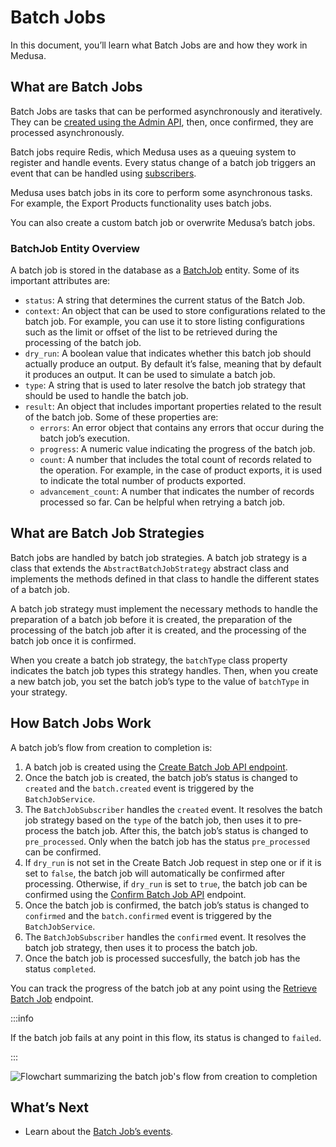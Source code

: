 # Batch Jobs

In this document, you’ll learn what Batch Jobs are and how they work in Medusa.

## What are Batch Jobs

Batch Jobs are tasks that can be performed asynchronously and iteratively. They can be [created using the Admin API](https://docs.medusajs.com/api/admin/#tag/Batch-Job/operation/PostBatchJobs), then, once confirmed, they are processed asynchronously.

Batch jobs require Redis, which Medusa uses as a queuing system to register and handle events. Every status change of a batch job triggers an event that can be handled using [subscribers](../subscribers/overview.md).

Medusa uses batch jobs in its core to perform some asynchronous tasks. For example, the Export Products functionality uses batch jobs.

You can also create a custom batch job or overwrite Medusa’s batch jobs.

### BatchJob Entity Overview

A batch job is stored in the database as a [BatchJob](https://docs.medusajs.com/references/entities/classes/BatchJob) entity. Some of its important attributes are:

- `status`: A string that determines the current status of the Batch Job.
- `context`: An object that can be used to store configurations related to the batch job. For example, you can use it to store listing configurations such as the limit or offset of the list to be retrieved during the processing of the batch job.
- `dry_run`: A boolean value that indicates whether this batch job should actually produce an output. By default it’s false, meaning that by default it produces an output. It can be used to simulate a batch job.
- `type`: A string that is used to later resolve the batch job strategy that should be used to handle the batch job.
- `result`: An object that includes important properties related to the result of the batch job. Some of these properties are:
  - `errors`: An error object that contains any errors that occur during the batch job’s execution.
  - `progress`: A numeric value indicating the progress of the batch job.
  - `count`: A number that includes the total count of records related to the operation. For example, in the case of product exports, it is used to indicate the total number of products exported.
  - `advancement_count`: A number that indicates the number of records processed so far. Can be helpful when retrying a batch job.

## What are Batch Job Strategies

Batch jobs are handled by batch job strategies. A batch job strategy is a class that extends the `AbstractBatchJobStrategy` abstract class and implements the methods defined in that class to handle the different states of a batch job.

A batch job strategy must implement the necessary methods to handle the preparation of a batch job before it is created, the preparation of the processing of the batch job after it is created, and the processing of the batch job once it is confirmed.

When you create a batch job strategy, the `batchType` class property indicates the batch job types this strategy handles. Then, when you create a new batch job, you set the batch job’s type to the value of `batchType` in your strategy.

## How Batch Jobs Work

A batch job’s flow from creation to completion is:

1. A batch job is created using the [Create Batch Job API endpoint](https://docs.medusajs.com/api/admin/#tag/Batch-Job/operation/PostBatchJobs).
2. Once the batch job is created, the batch job’s status is changed to `created` and the `batch.created` event is triggered by the `BatchJobService`.
3. The `BatchJobSubscriber` handles the `created` event. It resolves the batch job strategy based on the `type` of the batch job, then uses it to pre-process the batch job. After this, the batch job’s status is changed to `pre_processed`. Only when the batch job has the status `pre_processed` can be confirmed.
4. If `dry_run` is not set in the Create Batch Job request in step one or if it is set to `false`, the batch job will automatically be confirmed after processing. Otherwise, if `dry_run` is set to `true`, the batch job can be confirmed using the [Confirm Batch Job API](https://docs.medusajs.com/api/admin/#tag/Batch-Job/operation/PostBatchJobsBatchJobConfirmProcessing) endpoint.
5. Once the batch job is confirmed, the batch job’s status is changed to `confirmed` and the `batch.confirmed` event is triggered by the `BatchJobService`.
6. The `BatchJobSubscriber` handles the `confirmed` event. It resolves the batch job strategy, then uses it to process the batch job. 
7. Once the batch job is processed succesfully, the batch job has the status `completed`.

You can track the progress of the batch job at any point using the [Retrieve Batch Job](https://docs.medusajs.com/api/admin/#tag/Batch-Job/operation/GetBatchJobsBatchJob) endpoint.

:::info

If the batch job fails at any point in this flow, its status is changed to `failed`.

:::

![Flowchart summarizing the batch job's flow from creation to completion](https://i.imgur.com/Qja0kAz.png)

## What’s Next

- Learn about the [Batch Job’s events](../subscribers/events-list.md#batch-jobs-events).
